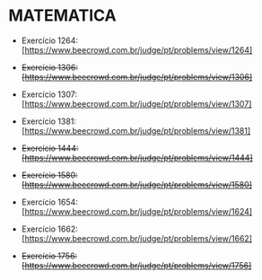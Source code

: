 # **MATEMATICA**


- Exercício 1264: [https://www.beecrowd.com.br/judge/pt/problems/view/1264]  

- <s>Exercício 1306: [https://www.beecrowd.com.br/judge/pt/problems/view/1306]</s>  

- Exercício 1307: [https://www.beecrowd.com.br/judge/pt/problems/view/1307]  

- Exercício 1381: [https://www.beecrowd.com.br/judge/pt/problems/view/1381]  

- <s>Exercício 1444: [https://www.beecrowd.com.br/judge/pt/problems/view/1444]</s>  

- <s>Exercício 1580: [https://www.beecrowd.com.br/judge/pt/problems/view/1580]</s>

- Exercício 1654: [https://www.beecrowd.com.br/judge/pt/problems/view/1624]  

- Exercício 1662: [https://www.beecrowd.com.br/judge/pt/problems/view/1662]  

- <s>Exercício 1756: [https://www.beecrowd.com.br/judge/pt/problems/view/1756]</s>  
